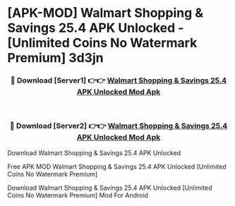 # [APK-MOD] Walmart  Shopping & Savings 25.4 APK Unlocked - [Unlimited Coins No Watermark Premium] 3d3jn



<div align="center">
<h3>🔴 Download [Server1] 👉👉 <a href="https://momento.my/?title=Walmart__Shopping_&_Savings_25.4_APK_Unlocked">Walmart  Shopping & Savings 25.4 APK Unlocked Mod Apk</a></h3><br>

<h3>🔴 Download [Server2] 👉👉 <a href="https://momento.my/?title=Walmart__Shopping_&_Savings_25.4_APK_Unlocked">Walmart  Shopping & Savings 25.4 APK Unlocked Mod Apk</a></h3>
</div>



Download Walmart  Shopping & Savings 25.4 APK Unlocked 

Free APK MOD Walmart  Shopping & Savings 25.4 APK Unlocked [Unlimited Coins No Watermark Premium]

Download Walmart  Shopping & Savings 25.4 APK Unlocked [Unlimited Coins No Watermark Premium] Mod For Android
